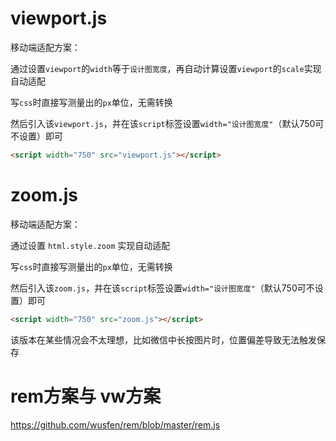 # viewport.js

移动端适配方案：

通过设置`viewport`的`width`等于`设计图宽度`，再自动计算设置`viewport`的`scale`实现自动适配

写`css`时直接写测量出的`px`单位，无需转换

然后引入该`viewport.js`，并在该`script`标签设置`width="设计图宽度"`（默认750可不设置）即可

```html
<script width="750" src="viewport.js"></script>
```

# zoom.js

移动端适配方案：

通过设置 `html.style.zoom` 实现自动适配

写`css`时直接写测量出的`px`单位，无需转换

然后引入该`zoom.js`，并在该`script`标签设置`width="设计图宽度"`（默认750可不设置）即可

```html
<script width="750" src="zoom.js"></script>
```

该版本在某些情况会不太理想，比如微信中长按图片时，位置偏差导致无法触发保存

# rem方案与 vw方案

https://github.com/wusfen/rem/blob/master/rem.js
